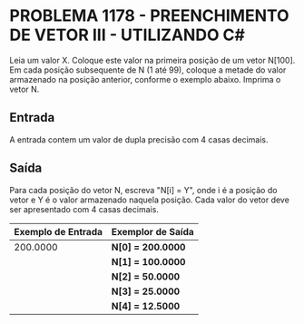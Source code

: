 # PROBLEMA 1178 - PREENCHIMENTO DE VETOR III - UTILIZANDO C#

Leia um valor X. Coloque este valor na primeira posição de um vetor N[100]. Em cada posição subsequente de N (1 até 99), coloque a metade do valor armazenado na posição anterior, conforme o exemplo abaixo. Imprima o vetor N.

## Entrada
A entrada contem um valor de dupla precisão com 4 casas decimais.

## Saída
Para cada posição do vetor N, escreva "N[i] = Y", onde i é a posição do vetor e Y é o valor armazenado naquela posição. Cada valor do vetor deve ser apresentado com 4 casas decimais.


| Exemplo de Entrada   | Exemplor de Saída    |
|----------------------|----------------------|
| 200.0000             | **N[0] = 200.0000**  |
|                      | **N[1] = 100.0000**  |
|                      | **N[2] = 50.0000**   |
|                      | **N[3] = 25.0000**   |
|                      | **N[4] = 12.5000**   |


